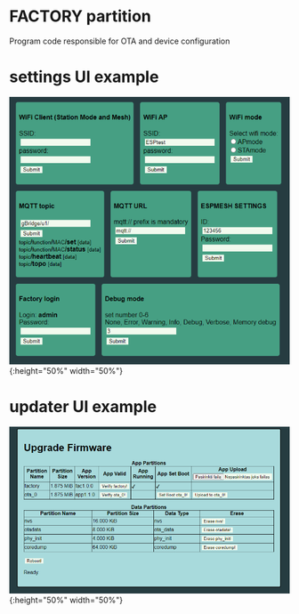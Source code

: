 # FACTORY partition

Program code responsible for OTA and device configuration
# settings UI example
![settings](img/settings.PNG){:height="50%" width="50%"}
# updater UI example
![updater](img/update.PNG){:height="50%" width="50%"}